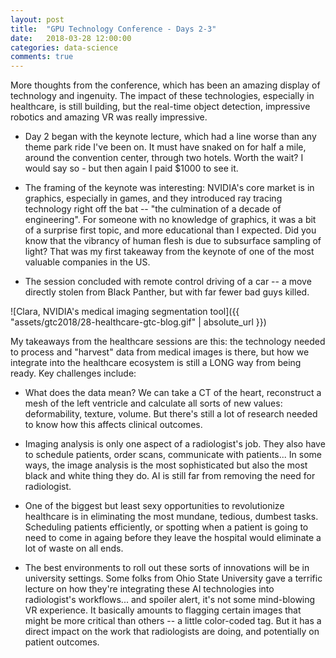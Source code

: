 ```yaml
---
layout: post
title:  "GPU Technology Conference - Days 2-3"
date:   2018-03-28 12:00:00
categories: data-science
comments: true
---
```


More thoughts from the conference, which has been an amazing display of technology and ingenuity. The impact of these technologies, especially in healthcare, is still building, but the real-time object detection, impressive robotics and amazing VR was really impressive. 

- Day 2 began with the keynote lecture, which had a line worse than any theme park ride I've been on. It must have snaked on for half a mile, around the convention center, through two hotels. Worth the wait? I would say so - but then again I paid $1000 to see it.

- The framing of the keynote was interesting: NVIDIA's core market is in graphics, especially in games, and they introduced ray tracing technology right off the bat -- "the culmination of a decade of engineering". For someone with no knowledge of graphics, it was a bit of a surprise first topic, and more educational than I expected. Did you know that the vibrancy of human flesh is due to subsurface sampling of light? That was my first takeaway from the keynote of one of the most valuable companies in the US.

- The session concluded with remote control driving of a car -- a move directly stolen from Black Panther, but with far fewer bad guys killed. 

![Clara, NVIDIA's medical imaging segmentation tool]({{ "assets/gtc2018/28-healthcare-gtc-blog.gif" | absolute_url }})

My takeaways from the healthcare sessions are this: the technology needed to process and "harvest" data from medical images is there, but how we integrate into the healthcare ecosystem is still a LONG way from being ready. Key challenges include:

- What does the data mean? We can take a CT of the heart, reconstruct a mesh of the left ventricle and calculate all sorts of new values: deformability, texture, volume. But there's still a lot of research needed to know how this affects clinical outcomes. 

- Imaging analysis is only one aspect of a radiologist's job. They also have to schedule patients, order scans, communicate with patients... In some ways, the image analysis is the most sophisticated but also the most black and white thing they do. AI is still far from removing the need for radiologist.

- One of the biggest but least sexy opportunities to revolutionize healthcare is in eliminating the most mundane, tedious, dumbest tasks. Scheduling patients efficiently, or spotting when a patient is going to need to come in againg before they leave the hospital would eliminate a lot of waste on all ends.

- The best environments to roll out these sorts of innovations will be in university settings. Some folks from Ohio State University gave a terrific lecture on how they're integrating these AI technologies into radiologist's workflows... and spoiler alert, it's not some mind-blowing VR experience. It basically amounts to flagging certain images that might be more critical than others -- a little color-coded tag. But it has a direct impact on the work that radiologists are doing, and potentially on patient outcomes.